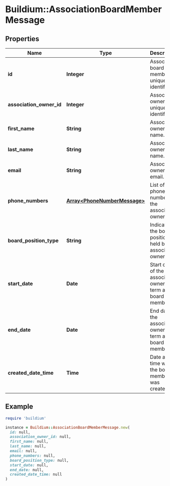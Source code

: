 # Buildium::AssociationBoardMemberMessage

## Properties

| Name | Type | Description | Notes |
| ---- | ---- | ----------- | ----- |
| **id** | **Integer** | Association board member unique identifier. | [optional] |
| **association_owner_id** | **Integer** | Association owner unique identifier. | [optional] |
| **first_name** | **String** | Association owner first name. | [optional] |
| **last_name** | **String** | Association owner last name. | [optional] |
| **email** | **String** | Association owner email. | [optional] |
| **phone_numbers** | [**Array&lt;PhoneNumberMessage&gt;**](PhoneNumberMessage.md) | List of phone numbers of the association owner. | [optional] |
| **board_position_type** | **String** | Indicates the board position held by the association owner. | [optional] |
| **start_date** | **Date** | Start date of the association owner&#39;s term as board member | [optional] |
| **end_date** | **Date** | End date of the association owner&#39;s term as board member | [optional] |
| **created_date_time** | **Time** | Date and time when the board member was created. | [optional] |

## Example

```ruby
require 'buildium'

instance = Buildium::AssociationBoardMemberMessage.new(
  id: null,
  association_owner_id: null,
  first_name: null,
  last_name: null,
  email: null,
  phone_numbers: null,
  board_position_type: null,
  start_date: null,
  end_date: null,
  created_date_time: null
)
```

